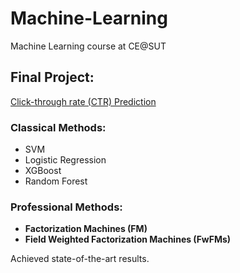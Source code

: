 # Machine-Learning
Machine Learning course at CE@SUT


## Final Project: 
[Click-through rate (CTR) Prediction](https://armin-saadat.medium.com/final-ml-project-debb304f6de0)

### Classical Methods: 
- SVM
- Logistic Regression
- XGBoost 
- Random Forest<br />

### Professional Methods:
- **Factorization Machines (FM)**
- **Field Weighted Factorization Machines (FwFMs)** 

Achieved state-of-the-art results.

